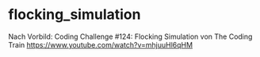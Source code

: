 # flocking_simulation

Nach Vorbild:
Coding Challenge #124: Flocking Simulation von The Coding Train
https://www.youtube.com/watch?v=mhjuuHl6qHM
